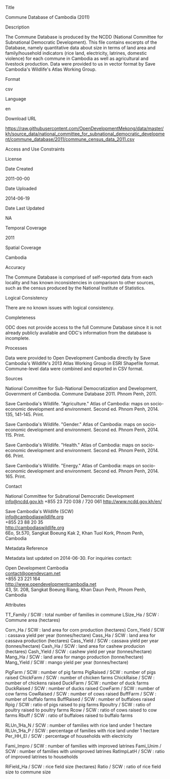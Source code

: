 Title

Commune Database of Cambodia (2011)

Description
 
The Commune Database is produced by the NCDD (National Committee for Subnational Democratic Development). This file contains excerpts of the Database, namely quantitative data about size in terms of land area and family/household indicators (rice land, electricity, latrines, domestic violence) for each commune in Cambodia as well as agricultural and livestock production. Data were provided to us in vector format by Save Cambodia's Wildlife's Atlas Working Group.

Format

csv

Language

en

Download URL

https://raw.githubusercontent.com/OpenDevelopmentMekong/data/master/kh/source_data/national_committee_for_subnational_democratic_development/commune_database/2011/commune_census_data_2011.csv

Access and Use Constraints



License



Date Created

2011-00-00

Date Uploaded

2014-06-19

Date Last Updated

NA

Temporal Coverage

2011

Spatial Coverage

Cambodia

Accuracy

The Commune Database is comprised of self-reported data from each locality and has known inconsistencies in comparison to other sources, such as the census produced by the National Institute of Statistics.

Logical Consistency

There are no known issues with logical consistency.

Completeness

ODC does not provide access to the full Commune Database since it is not already publicly available and ODC's information from the database is incomplete.

Processes

Data were provided to Open Development Cambodia directly by Save Cambodia's Wildlife's 2013 Atlas Working Group in ESRI Shapefile format. Commune-level data were combined and exported in CSV format.

Sources

National Committee for Sub-National Democratization and Development, Government of Cambodia. Commune Database 2011. Phnom Penh, 2011.

Save Cambodia's Wildlife. "Agriculture." Atlas of Cambodia: maps on socio-economic development and environment. Second ed. Phnom Penh, 2014. 135, 141-145. Print.

Save Cambodia's Wildlife. "Gender." Atlas of Cambodia: maps on socio-economic development and environment. Second ed. Phnom Penh, 2014. 115. Print.

Save Cambodia's Wildlife. "Health." Atlas of Cambodia: maps on socio-economic development and environment. Second ed. Phnom Penh, 2014. 66. Print.

Save Cambodia's Wildlife. "Energy." Atlas of Cambodia: maps on socio-economic development and environment. Second ed. Phnom Penh, 2014. 165. Print.

Contact

National Committee for Subnational Democratic Development
info@ncdd.gov.kh
+855 23 720 038 / 720 061
http://www.ncdd.gov.kh/en/
     
Save Cambodia's Wildlife (SCW)  
info@cambodiaswildlife.org  
+855 23 88 20 35  
http://cambodiaswildlife.org  
6Eo, St.570, Sangkat Boeung Kak 2, Khan Tuol Kork, Phnom Penh, Cambodia  

Metadata Reference

Metadata last updated on 2014-06-30. For inquiries contact:

Open Development Cambodia  
contact@opendevcam.net  
+855 23 221 164  
http://www.opendevelopmentcambodia.net  
43, St. 208, Sangkat Boeung Riang, Khan Daun Penh, Phnom Penh, Cambodia  

Attributes

TT_Family / SCW : total number of families in commune
LSize_Ha / SCW : Commune area (hectares)

Corn_Ha / SCW : land area for corn production (hectares)
Corn_Yield / SCW : cassava yield per year (tonnes/hectare)
Cass_Ha / SCW : land area for cassava production (hectares)
Cass_Yield / SCW : cassava yield per year (tonnes/hectare)
Cash_Ha / SCW : land area for cashew producion (hectares)
Cash_Yield / SCW : cashew yield per year (tonnes/hectare) 
Mang_Ha / SCW : land area for mango production (tonne/hectare)
Mang_Yield / SCW : mango yield per year (tonnes/hectare)

PigFarm / SCW : number of pig farms
PigRaised / SCW : number of pigs raised
ChickFarm / SCW : number of chicken farms
ChickRaise / SCW : number of chickens raised
DuckFarm / SCW : number of duck farms
DuckRaised / SCW : number of ducks raised
CowFarm / SCW : number of cow farms
CowRaised / SCW : number of cows raised
BuffFarm / SCW : number of buffalo farms
BuffRaised / SCW : number of buffaloes raised
Rpig / SCW : ratio of pigs raised to pig farms
Rpoultry / SCW : ratio of poultry raised to poultry farms
Rcow / SCW : ratio of cows raised to cow farms
Rbuff / SCW : ratio of buffaloes raised to buffalo farms

RLUn_1Ha_N / SCW : number of families with rice land under 1 hectare
RLUn_1Ha_P / SCW : percentage of families with rice land under 1 hectare
Per_HH_El / SCW : percentage of households with electricity

Fami_Impro / SCW : number of families with improved latrines
Fami_Unim / SCW : number of families with unimproved latrines
RatImpLatH / SCW : ratio of improved latrines to households

RiField_Ha / SCW : rice field size (hectares)
Ratio / SCW : ratio of rice field size to commune size

